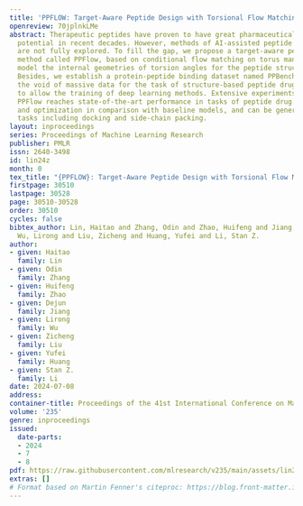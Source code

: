 ```yaml
---
title: 'PPFLOW: Target-Aware Peptide Design with Torsional Flow Matching'
openreview: 70jplnkLMe
abstract: Therapeutic peptides have proven to have great pharmaceutical value and
  potential in recent decades. However, methods of AI-assisted peptide drug discovery
  are not fully explored. To fill the gap, we propose a target-aware peptide design
  method called PPFlow, based on conditional flow matching on torus manifolds, to
  model the internal geometries of torsion angles for the peptide structure design.
  Besides, we establish a protein-peptide binding dataset named PPBench2024 to fill
  the void of massive data for the task of structure-based peptide drug design and
  to allow the training of deep learning methods. Extensive experiments show that
  PPFlow reaches state-of-the-art performance in tasks of peptide drug generation
  and optimization in comparison with baseline models, and can be generalized to other
  tasks including docking and side-chain packing.
layout: inproceedings
series: Proceedings of Machine Learning Research
publisher: PMLR
issn: 2640-3498
id: lin24z
month: 0
tex_title: "{PPFLOW}: Target-Aware Peptide Design with Torsional Flow Matching"
firstpage: 30510
lastpage: 30528
page: 30510-30528
order: 30510
cycles: false
bibtex_author: Lin, Haitao and Zhang, Odin and Zhao, Huifeng and Jiang, Dejun and
  Wu, Lirong and Liu, Zicheng and Huang, Yufei and Li, Stan Z.
author:
- given: Haitao
  family: Lin
- given: Odin
  family: Zhang
- given: Huifeng
  family: Zhao
- given: Dejun
  family: Jiang
- given: Lirong
  family: Wu
- given: Zicheng
  family: Liu
- given: Yufei
  family: Huang
- given: Stan Z.
  family: Li
date: 2024-07-08
address:
container-title: Proceedings of the 41st International Conference on Machine Learning
volume: '235'
genre: inproceedings
issued:
  date-parts:
  - 2024
  - 7
  - 8
pdf: https://raw.githubusercontent.com/mlresearch/v235/main/assets/lin24z/lin24z.pdf
extras: []
# Format based on Martin Fenner's citeproc: https://blog.front-matter.io/posts/citeproc-yaml-for-bibliographies/
---
```

